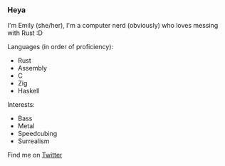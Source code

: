 ### Heya

I'm Emily (she/her), I'm a computer nerd (obviously) who loves messing with Rust :D

Languages (in order of proficiency):
 - Rust
 - Assembly
 - C
 - Zig
 - Haskell

Interests:
 - Bass
 - Metal
 - Speedcubing
 - Surrealism
 
Find me on [Twitter](https://twitter.com/sa1sa_ga1)

<!--
**SalsaGal/SalsaGal** is a ✨ _special_ ✨ repository because its `README.md` (this file) appears on your GitHub profile.

Here are some ideas to get you started:

- 🔭 I’m currently working on ...
- 🌱 I’m currently learning ...
- 👯 I’m looking to collaborate on ...
- 🤔 I’m looking for help with ...
- 💬 Ask me about ...
- 📫 How to reach me: ...
- 😄 Pronouns: ...
- ⚡ Fun fact: ...
-->
